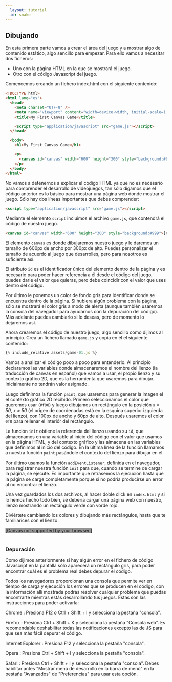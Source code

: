 ```yaml
---
  layout: tutorial
  id: snake
---
```


## Dibujando

En esta primera parte vamos a crear el área del juego y a mostrar algo de contenido estático, algo sencillo para empezar. Para
ello vamos a necesitar dos ficheros:
- Uno con la página HTML en la que se mostrará el juego.
- Otro con el código Javascript del juego.

Comencemos creando un fichero index.html con el siguiente contenido:

``` html
<!DOCTYPE html>
<html lang="es">
  <head>
    <meta charset="UTF-8" />
    <meta name="viewport" content="width=device-width, initial-scale=1.0" />
    <title>My First Canvas Game</title>

    <script type="application/javascript" src="game.js"></script>
  </head>

  <body>
    <h1>My First Canvas Game</h1>

    <p>
      <canvas id="canvas" width="600" height="300" style="background:#999">[Canvas not supported by your browser.]</canvas>
    </p>
  </body>
</html>
```

No vamos a detenernos a explicar el código HTML ya que no es necesario para comprender el desarrollo de videojuegos, tan sólo
digamos que el código anterior es lo básico para mostrar una página web donde mostrar el juego. Sólo hay dos líneas importantes
que debes comprender:

``` html
<script type="application/javascript" src="game.js"></script>
```

Mediante el elemento `script` incluimos el archivo `game.js`, que contendrá el código de nuestro juego.

``` html
<canvas id="canvas" width="600" height="300" style="background:#999">[Canvas not supported by your browser.]</canvas>
```

El elemento `canvas` es donde dibujaremos nuestro juego y le daremos un tamaño de 600px de ancho por 300px de alto. Puedes
personalizar el tamaño de acuerdo al juego que desarrolles, pero para nosotros es suficiente así.

El atributo `id` es el identificador único del elemento dentro de la página y es necesario para poder hacer referencia a él
desde el código del juego, puedes darle el valor que quieras, pero debe coincidir con el valor que uses dentro del código.

Por último le ponemos un color de fondo gris para identificar donde se encuentra dentro de la página. Si hubiera algún problema
con la página, sólo se mostrará el color gris a modo de alerta (aunque también usaremos la consola del navegador para ayudarnos
con la depuración del código). Más adelante puedes cambiarlo si lo deseas, pero de momento lo dejaremos así.

Ahora crearemos el código de nuestro juego, algo sencillo como dijimos al principio. Crea un fichero llamado `game.js` y copia
en él el siguiente contenido:

``` javascript
{% include_relative assets/game-01.js %}
```

Vamos a analizar el código poco a poco para entenderlo. Al principio declaramos las variables donde almacenaremos el nombre del
lienzo (la traducción de canvas en español) que vamos a usar, el propio lienzo y su contexto gráfico 2D, que es la herramienta
que usaremos para dibujar. Inicialmente no tendrán valor asignado.

Luego definimos la función `paint`, que usaremos para generar la imagen el el contexto gráfico 2D recibido. Primero seleccionamos
el color que queremos usar (`#f00`) y luego dibujamos un rectángulo en la posición *x = 50*, *x = 50* (el origen de coordenadas
está en la esquina superior izquierda del lienzo), con 100px de ancho y 60px de alto. Después usaremos el color `0f0` para
rellenar el interiór del rectángulo.

La función `init` obtiene la referencia del lienzo usando su `id`, que almacenamos en una variable al inicio del código con el
valor que usamos en la página HTML, y del contexto gráfico y las almacena en las variables que definimos al inicio del código.
En la última línea de la función llamamos a nuestra función `paint` pasándole el contexto del lienzo para dibujar en él.

Por último usamos la función `addEventListener`, definida en el navegador, para registrar nuestra función `init` para que, cuando
se termine de cargar la página, se ejecute. Es importante que retrasemos la ejecucíon hasta que la página se carge completamente
porque si no podría producirse un error al no encontrar el lienzo.

Una vez guardados los dos archivos, al hacer doble click en `index.html` y si lo hemos hecho todo bien, se debería cargar una
página web con nuestro, lienzo mostrando un rectángulo verde con vorde rojo.

Diviértete cambiando los colores y dibujando más rectángulos, hasta que te familiarices con el lienzo.

<div class="game_example">
  <script type="application/javascript" src="assets/game-01.js"></script>
  <canvas id="canvas" width="700" height="350" style="background:#999">[Canvas not supported by your browser.]</canvas>
</div>
<div>&nbsp;</div>

### Depuración

Como dijimos anteriormente si hay algún error en el fichero de código Javascript en la pantalla sólo aparecerá un rectángulo
gris, para poder encontrar cuál es el problema real debes depurar el código.

Todos los navegadores proporcionan una consola que permite ver en tiempo de carga y ejecución los errores que se producen en el
código, con la información allí mostrada podrás resolver cualquier problema que puedas encontrarte mientras estás desarrollando
tus juegos. Estas son las instrucciones para poder activarla:

Chrome
: Presiona F12 o Ctrl + Shift + I y selecciona la pestaña "consola".

Firefox
: Presiona Ctrl + Shift + K y selecciona la pestaña "Consola web". Es recomendable deshabilitar todas las notificaciones excepto
las de JS para que sea más fácil depurar el código.

Internet Explorer
: Presiona F12 y selecciona la pestaña "consola".

Opera
: Presiona Ctrl + Shift + I y selecciona la pestaña "consola".

Safari
: Presiona Ctrl + Shift + I y selecciona la pestaña "consola". Debes habilitar antes "Mostrar menú de desarrollo en la barra de
menú" en la pestaña "Avanzados" de "Preferencias" para usar esta opción.

